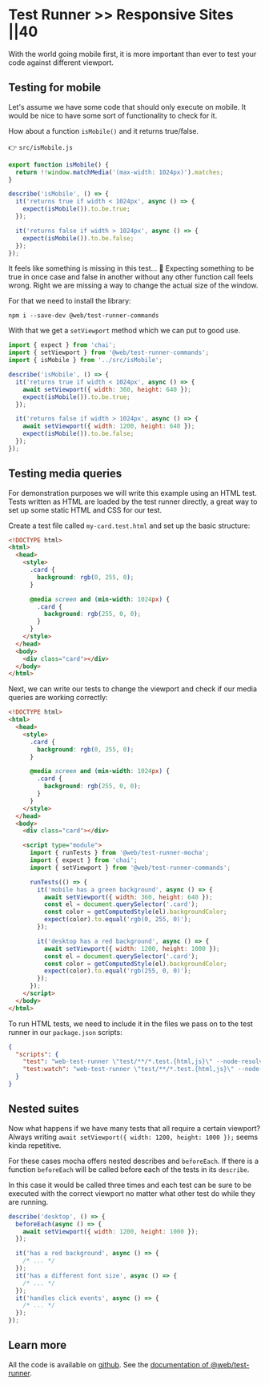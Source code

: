 # Test Runner >> Responsive Sites ||40

With the world going mobile first, it is more important than ever to test your code against different viewport.

## Testing for mobile

Let's assume we have some code that should only execute on mobile.
It would be nice to have some sort of functionality to check for it.

How about a function `isMobile()` and it returns true/false.

👉 `src/isMobile.js`

```js
export function isMobile() {
  return !!window.matchMedia('(max-width: 1024px)').matches;
}
```

```js
describe('isMobile', () => {
  it('returns true if width < 1024px', async () => {
    expect(isMobile()).to.be.true;
  });

  it('returns false if width > 1024px', async () => {
    expect(isMobile()).to.be.false;
  });
});
```

It feels like something is missing in this test... 🤔
Expecting something to be true in once case and false in another without any other function call feels wrong.
Right we are missing a way to change the actual size of the window.

For that we need to install the library:

```
npm i --save-dev @web/test-runner-commands
```

With that we get a `setViewport` method which we can put to good use.

```js
import { expect } from 'chai';
import { setViewport } from '@web/test-runner-commands';
import { isMobile } from '../src/isMobile';

describe('isMobile', () => {
  it('returns true if width < 1024px', async () => {
    await setViewport({ width: 360, height: 640 });
    expect(isMobile()).to.be.true;
  });

  it('returns false if width > 1024px', async () => {
    await setViewport({ width: 1200, height: 640 });
    expect(isMobile()).to.be.false;
  });
});
```

## Testing media queries

For demonstration purposes we will write this example using an HTML test. Tests written as HTML are loaded by the test runner directly, a great way to set up some static HTML and CSS for our test.

Create a test file called `my-card.test.html` and set up the basic structure:

```html
<!DOCTYPE html>
<html>
  <head>
    <style>
      .card {
        background: rgb(0, 255, 0);
      }

      @media screen and (min-width: 1024px) {
        .card {
          background: rgb(255, 0, 0);
        }
      }
    </style>
  </head>
  <body>
    <div class="card"></div>
  </body>
</html>
```

Next, we can write our tests to change the viewport and check if our media queries are working correctly:

```html
<!DOCTYPE html>
<html>
  <head>
    <style>
      .card {
        background: rgb(0, 255, 0);
      }

      @media screen and (min-width: 1024px) {
        .card {
          background: rgb(255, 0, 0);
        }
      }
    </style>
  </head>
  <body>
    <div class="card"></div>

    <script type="module">
      import { runTests } from '@web/test-runner-mocha';
      import { expect } from 'chai';
      import { setViewport } from '@web/test-runner-commands';

      runTests(() => {
        it('mobile has a green background', async () => {
          await setViewport({ width: 360, height: 640 });
          const el = document.querySelector('.card');
          const color = getComputedStyle(el).backgroundColor;
          expect(color).to.equal('rgb(0, 255, 0)');
        });

        it('desktop has a red background', async () => {
          await setViewport({ width: 1200, height: 1000 });
          const el = document.querySelector('.card');
          const color = getComputedStyle(el).backgroundColor;
          expect(color).to.equal('rgb(255, 0, 0)');
        });
      });
    </script>
  </body>
</html>
```

To run HTML tests, we need to include it in the files we pass on to the test runner in our `package.json` scripts:

```json
{
  "scripts": {
    "test": "web-test-runner \"test/**/*.test.{html,js}\" --node-resolve",
    "test:watch": "web-test-runner \"test/**/*.test.{html,js}\" --node-resolve --watch"
  }
}
```

## Nested suites

Now what happens if we have many tests that all require a certain viewport?
Always writing `await setViewport({ width: 1200, height: 1000 });` seems kinda repetitive.

For these cases mocha offers nested describes and `beforeEach`.
If there is a function `beforeEach` will be called before each of the tests in its `describe`.

In this case it would be called three times and each test can be sure to be executed with the correct viewport no matter what other test do while they are running.

```js
describe('desktop', () => {
  beforeEach(async () => {
    await setViewport({ width: 1200, height: 1000 });
  });

  it('has a red background', async () => {
    /* ... */
  });
  it('has a different font size', async () => {
    /* ... */
  });
  it('handles click events', async () => {
    /* ... */
  });
});
```

## Learn more

All the code is available on [github](https://github.com/modernweb-dev/example-projects/tree/master/guides/test-runner).
See the [documentation of @web/test-runner](../../docs/test-runner/overview.md).
